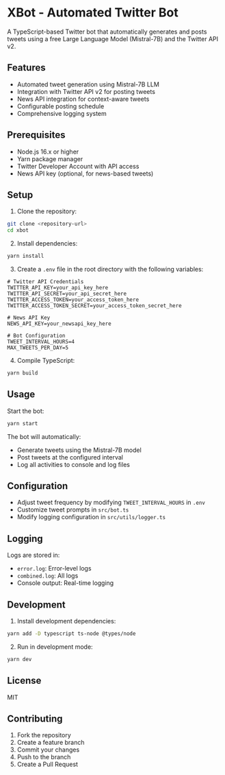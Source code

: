 # XBot - Automated Twitter Bot

A TypeScript-based Twitter bot that automatically generates and posts tweets using a free Large Language Model (Mistral-7B) and the Twitter API v2.

## Features

- Automated tweet generation using Mistral-7B LLM
- Integration with Twitter API v2 for posting tweets
- News API integration for context-aware tweets
- Configurable posting schedule
- Comprehensive logging system

## Prerequisites

- Node.js 16.x or higher
- Yarn package manager
- Twitter Developer Account with API access
- News API key (optional, for news-based tweets)

## Setup

1. Clone the repository:

```bash
git clone <repository-url>
cd xbot
```

2. Install dependencies:

```bash
yarn install
```

3. Create a `.env` file in the root directory with the following variables:

```env
# Twitter API Credentials
TWITTER_API_KEY=your_api_key_here
TWITTER_API_SECRET=your_api_secret_here
TWITTER_ACCESS_TOKEN=your_access_token_here
TWITTER_ACCESS_TOKEN_SECRET=your_access_token_secret_here

# News API Key
NEWS_API_KEY=your_newsapi_key_here

# Bot Configuration
TWEET_INTERVAL_HOURS=4
MAX_TWEETS_PER_DAY=5
```

4. Compile TypeScript:

```bash
yarn build
```

## Usage

Start the bot:

```bash
yarn start
```

The bot will automatically:

- Generate tweets using the Mistral-7B model
- Post tweets at the configured interval
- Log all activities to console and log files

## Configuration

- Adjust tweet frequency by modifying `TWEET_INTERVAL_HOURS` in `.env`
- Customize tweet prompts in `src/bot.ts`
- Modify logging configuration in `src/utils/logger.ts`

## Logging

Logs are stored in:

- `error.log`: Error-level logs
- `combined.log`: All logs
- Console output: Real-time logging

## Development

1. Install development dependencies:

```bash
yarn add -D typescript ts-node @types/node
```

2. Run in development mode:

```bash
yarn dev
```

## License

MIT

## Contributing

1. Fork the repository
2. Create a feature branch
3. Commit your changes
4. Push to the branch
5. Create a Pull Request
